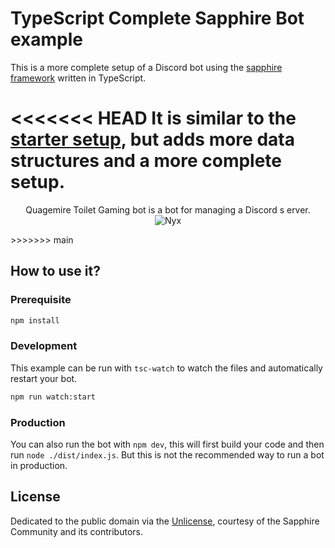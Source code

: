 # TypeScript Complete Sapphire Bot example

This is a more complete setup of a Discord bot using the [sapphire framework][sapphire] written in TypeScript.

<<<<<<< HEAD
It is similar to the [starter setup](../with-typescript-starter/), but adds more data structures and a more complete setup.
=======
<p align="center">
  Quagemire Toilet Gaming bot is a bot for managing a Discord s erver. 
  <br>
  <img alt="Nyx" src="https://media.discordapp.net/attachments/927015758221967400/966470306724212736/squidwardpointlaughLOL.png"/>
</p>
>>>>>>> main

## How to use it?

### Prerequisite

```sh
npm install
```

### Development

This example can be run with `tsc-watch` to watch the files and automatically restart your bot.

```sh
npm run watch:start
```

### Production

You can also run the bot with `npm dev`, this will first build your code and then run `node ./dist/index.js`. But this is not the recommended way to run a bot in production.

## License

Dedicated to the public domain via the [Unlicense], courtesy of the Sapphire Community and its contributors.

[sapphire]: https://github.com/sapphiredev/framework
[unlicense]: https://github.com/sapphiredev/examples/blob/main/LICENSE.md
